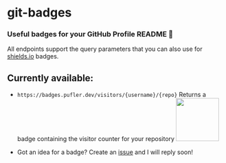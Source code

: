 # git-badges

### Useful badges for your GitHub Profile README 🎉

All endpoints support the query parameters that you can also use for [shields.io](https://shields.io) badges.

## Currently available:

- `https://badges.pufler.dev/visitors/{username}/{repo}` Returns a badge containing the visitor counter for your repository <img width="100px" src="https://user-images.githubusercontent.com/17516174/87656881-5b3e1200-c75a-11ea-8dba-5c9cec929f99.png">
  
- Got an idea for a badge? Create an [issue](https://github.com/puf17640/git-badges/issues/new) and I will reply soon!
